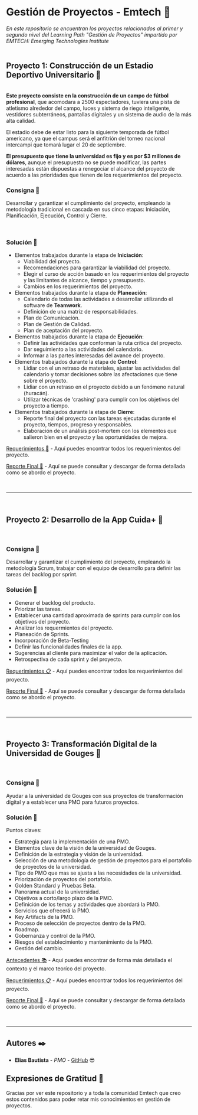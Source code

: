 # Gestión de Proyectos - Emtech 🏫

_En este repositorio se encuentran los proyectos relacionados al primer y segundo nivel del Learning Path "Gestión de Proyectos" impartido por EMTECH: Emerging Technologies Institute_
<br/><br/>

## Proyecto 1: Construcción de un Estadio Deportivo Universitario 💼
<br/>
<b>Este proyecto consiste en la construcción de un campo de fútbol profesional</b>, que acomodara a 2500 espectadores, tuviera una pista de atletismo alrededor del campo, luces y sistema de riego inteligente, vestidores subterráneos, pantallas digitales y un sistema de audio de la más alta calidad.

El estadio debe de estar listo para la siguiente temporada de fútbol americano, ya que el campus será el anfitrión del torneo nacional intercampi que tomará lugar el 20 de septiembre.

<b>El presupuesto que tiene la universidad es fijo y es por $3 millones de dólares</b>, aunque el presupuesto no se puede modificar, las partes interesadas están dispuestas a renegociar el alcance del proyecto de acuerdo a las prioridades que tienen de los requerimientos del proyecto.
<br/>

### Consigna 📌

Desarrollar y garantizar el cumplimiento del proyecto, empleando la metodología tradicional en cascada en sus cinco etapas: Iniciación, Planificación, Ejecución, Control y Cierre.

<br/>

### Solución 🔎


* Elementos trabajados durante la etapa de <b>Iniciación</b>:
  * Viabilidad del proyecto.
  * Recomendaciones para garantizar la viabilidad del proyecto.
  * Elegir el curso de acción basado en los requerimientos del proyecto y las limitantes de alcance, tiempo y presupuesto.
  * Cambios en los requerimientos del proyecto.
* Elementos trabajados durante la etapa de <b>Planeación</b>:
  * Calendario de todas las actividades a desarrollar utilizando el software de <b>Teamwork</b>.
  * Definición de una matriz de responsabilidades.
  * Plan de Comunicación.
  * Plan de Gestión de Calidad.
  * Plan de aceptación del proyecto.
* Elementos trabajados durante la etapa de <b>Ejecución</b>:
  * Definir las actividades que conforman la ruta crítica del proyecto.
  * Dar seguimiento a las actividades del calendario.
  * Informar a las partes interesadas del avance del proyecto.
* Elementos trabajados durante la etapa de <b>Control</b>:
  * Lidiar con el un retraso de materiales, ajustar las actividades del calendario y tomar decisiones sobre las afectaciones que tiene sobre el proyecto.
  * Lidiar con un retraso en el proyecto debido a un fenómeno natural (huracán).
  * Utilizar técnicas de 'crashing' para cumplir con los objetivos del proyecto a tiempo.
* Elementos trabajados durante la etapa de <b>Cierre</b>:
  * Reporte final del proyecto con las tareas ejecutadas durante el proyecto, tiempos, progreso y responsables.
  * Elaboración de un análisis post-mortem con los elementos que salieron bien en el proyecto y las oportunidades de mejora.

[Requerimientos 📑](https://github.com/EliasBautista/Curso_Emtech/blob/master/Soluciones/REPORTE-01-BAUTISTAFLORES-HUGOELIAS.pdf) -  Aquí puedes encontrar todos los requerimientos del proyecto.

[Reporte Final 📑](https://github.com/EliasBautista/Curso_Emtech/blob/master/Soluciones/REPORTE-01-BAUTISTAFLORES-HUGOELIAS.pdf) - Aquí se puede consultar y descargar de forma detallada como se abordo el proyecto.

<br/>
<hr/>
<br/>

## Proyecto 2: Desarrollo de la App Cuida+ 💼
<br/>

### Consigna 📌

Desarrollar y garantizar el cumplimiento del proyecto, empleando la metodología Scrum, trabajar con el equipo de desarrollo para definir las tareas del backlog por sprint.

### Solución 🔎

* Generar el backlog del producto.
* Priorizar las tareas.
* Establecer una cantidad aproximada de sprints para cumplir con los objetivos del proyecto.
* Analizar los requermientos del proyecto.
* Planeación de Sprints.
* Incorporación de Beta-Testing
* Definir las funcionalidades finales de la app.
* Sugerencias al cliente para maximizar el valor de la aplicación.
* Retrospectiva de cada sprint y del proyecto.

[Requerimientos 📋](https://github.com/EliasBautista/Curso_Emtech/blob/master/Soluciones/REPORTE-01-BAUTISTAFLORES-HUGOELIAS.pdf) -  Aquí puedes encontrar todos los requerimientos del proyecto.

[Reporte Final 📑](https://github.com/EliasBautista/Curso_Emtech/blob/master/Soluciones/REPORTE-01-BAUTISTAFLORES-HUGOELIAS.pdf) - Aquí se puede consultar y descargar de forma detallada como se abordo el proyecto.

<br/>
<hr/>
<br/>

## Proyecto 3: Transformación Digital de la Universidad de Gouges 💼
<br/>

### Consigna 📌

Ayudar a la universidad de Gouges con sus proyectos de transformación digital y a establecer una PMO para futuros proyectos.

### Solución 🔎

Puntos claves:

* Estrategia para la implementación de una PMO.
* Elementos clave de la visión de la universidad de Gouges.
* Definición de la estrategia y visión de la universidad.
* Selección de una metodología de gestión de proyectos para el portafolio de proyectos de la universidad.
* Tipo de PMO que mas se ajusta a las necesidades de la universidad.
* Priorización de proyectos del portafolio.
* Golden Standard y Pruebas Beta.
* Panorama actual de la universidad.
* Objetivos a corto/largo plazo de la PMO.
* Definición de los temas y actividades que abordará la PMO.
* Servicios que ofrecerá la PMO.
* Key Artifacts de la PMO.
* Proceso de selección de proyectos dentro de la PMO.
* Roadmap.
* Gobernanza y control de la PMO.
* Riesgos del establecimiento y mantenimiento de la PMO.
* Gestión del cambio.

[Antecedentes 📚](https://github.com/EliasBautista/Curso_Emtech/blob/master/Soluciones/REPORTE-01-BAUTISTAFLORES-HUGOELIAS.pdf) -  Aquí puedes encontrar de forma más detallada el contexto y el marco teoríco del proyecto.

[Requerimientos 📋](https://github.com/EliasBautista/Curso_Emtech/blob/master/Soluciones/REPORTE-01-BAUTISTAFLORES-HUGOELIAS.pdf) -  Aquí puedes encontrar todos los requerimientos del proyecto.

[Reporte Final 📑](https://github.com/EliasBautista/Curso_Emtech/blob/master/Soluciones/REPORTE-01-BAUTISTAFLORES-HUGOELIAS.pdf) - Aquí se puede consultar y descargar de forma detallada como se abordo el proyecto.

<br/>
<hr/>

## Autores ✒️


* **Elias Bautista** - *PMO* - [GitHub](https://github.com/EliasBautista) 😎

## Expresiones de Gratitud 🎁

Gracias por ver este repositorio y a toda la comunidad Emtech que creo estos contenidos para poder retar mis conocimientos en gestión de proyectos.